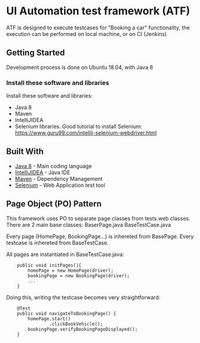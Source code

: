 # UI Automation test framework (ATF)

ATF is designed to execute testcases for "Booking a car" functionality, the execution can be performed on local machine,
or on CI (Jenkins)


## Getting Started

Development process is done on Ubuntu 18.04, with Java 8


### Install these software and libraries

Install these software and libraries:
  - Java 8
  - Maven
  - IntelliJIDEA
  - Selenium libraries. Good tutorial to install Selenium:
    https://www.guru99.com/intellij-selenium-webdriver.html


## Built With

* [Java 8](https://java.com) - Main coding language
* [IntelliJIDEA](https://www.jetbrains.com/idea/) - Java IDE
* [Maven](https://maven.apache.org/) - Dependency Management
* [Selenium](https://www.seleniumhq.org/) - Web Application test tool


## Page Object (PO) Pattern

This framework uses PO to separate page classes from tests.web classes.
There are 2 main base classes:
    BaserPage.java
    BaseTestCase.java

Every page (HomePage, BookingPage...) is inhereted from BasePage.
Every testcase is inhereted from BaseTestCase.

All pages are instantiated in BaseTestCase.java:

```
    public void initPages(){
        homePage = new HomePage(driver);
        bookingPage = new BookingPage(driver);
        ...
    }
```

Doing this, writing the testcase becomes very straightforward:

```
    @Test
    public void navigateToBookingPage() {
        homePage.start()
                .clickBookVehicle();
        bookingPage.verifyBookingPageDisplayed();
    }
```


